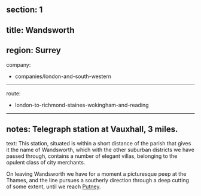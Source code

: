 section: 1
----
title: Wandsworth
----
region: Surrey
----
company:
- companies/london-and-south-western
----
route:
- london-to-richmond-staines-wokingham-and-reading
----
notes: Telegraph station at Vauxhall, 3 miles.
----
text: This station, situated is within a short distance of the parish that gives it the name of Wandsworth, which with the other suburban districts we have passed through, contains a number of elegant villas, belonging to the opulent class of city merchants.

On leaving Wandsworth we have for a moment a picturesque peep at the Thames, and the line pursues a southerly direction through a deep cutting of some extent, until we reach [Putney](/stations/putney).
